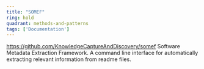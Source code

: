 ```yaml
---
title: "SOMEF"
ring: hold
quadrant: methods-and-patterns
tags: ['Documentation']
---
```

https://github.com/KnowledgeCaptureAndDiscovery/somef
Software Metadata Extraction Framework. A command line interface for automatically extracting relevant information from readme files.
